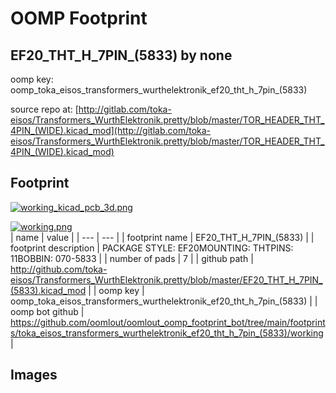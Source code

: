 # OOMP Footprint  
## EF20_THT_H_7PIN_(5833)  by none  
  
oomp key: oomp_toka_eisos_transformers_wurthelektronik_ef20_tht_h_7pin_(5833)  
  
source repo at: [http://gitlab.com/toka-eisos/Transformers_WurthElektronik.pretty/blob/master/TOR_HEADER_THT_4PIN_(WIDE).kicad_mod](http://gitlab.com/toka-eisos/Transformers_WurthElektronik.pretty/blob/master/TOR_HEADER_THT_4PIN_(WIDE).kicad_mod)  
## Footprint  
  
[![working_kicad_pcb_3d.png](working_kicad_pcb_3d_600.png)](working_kicad_pcb_3d.png)  
  
[![working.png](working_600.png)](working.png)  
| name | value | 
| --- | --- | 
| footprint name | EF20_THT_H_7PIN_(5833) | 
| footprint description | PACKAGE STYLE: EF20MOUNTING: THTPINS: 11BOBBIN: 070-5833 | 
| number of pads | 7 | 
| github path | http://github.com/toka-eisos/Transformers_WurthElektronik.pretty/blob/master/EF20_THT_H_7PIN_(5833).kicad_mod | 
| oomp key | oomp_toka_eisos_transformers_wurthelektronik_ef20_tht_h_7pin_(5833) | 
| oomp bot github | https://github.com/oomlout/oomlout_oomp_footprint_bot/tree/main/footprints/toka_eisos_transformers_wurthelektronik_ef20_tht_h_7pin_(5833)/working | 
## Images  

